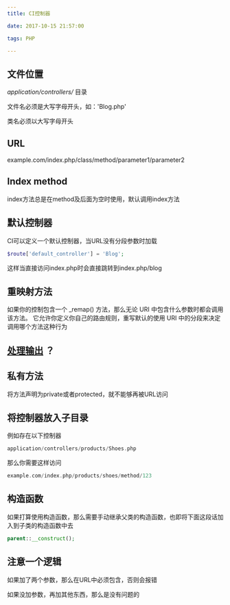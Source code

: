 ```yaml
---
title: CI控制器

date: 2017-10-15 21:57:00

tags: PHP

---
```


## 文件位置

*application/controllers/* 目录

文件名必须是大写字母开头，如：'Blog.php' 

类名必须以大写字母开头

## URL

example.com/index.php/class/method/parameter1/parameter2

## Index method

index方法总是在method及后面为空时使用，默认调用index方法

## 默认控制器

CI可以定义一个默认控制器，当URL没有分段参数时加载

```php
$route['default_controller'] = 'Blog';
```

这样当直接访问index.php时会直接跳转到index.php/blog

## 重映射方法

如果你的控制包含一个 _remap() 方法，那么无论 URI 中包含什么参数时都会调用该方法。 它允许你定义你自己的路由规则，重写默认的使用 URI 中的分段来决定调用哪个方法这种行为

## [处理输出](http://codeigniter.org.cn/user_guide/general/controllers.html#id20) ？

## 私有方法

将方法声明为private或者protected，就不能够再被URL访问

## 将控制器放入子目录

例如存在以下控制器

```php
application/controllers/products/Shoes.php
```

那么你需要这样访问

```php
example.com/index.php/products/shoes/method/123
```

## 构造函数

如果打算使用构造函数，那么需要手动继承父类的构造函数，也即将下面这段话加入到子类的构造函数中去

```php
parent::__construct();
```

## 注意一个逻辑

如果加了两个参数，那么在URL中必须包含，否则会报错

如果没加参数，再加其他东西，那么是没有问题的

